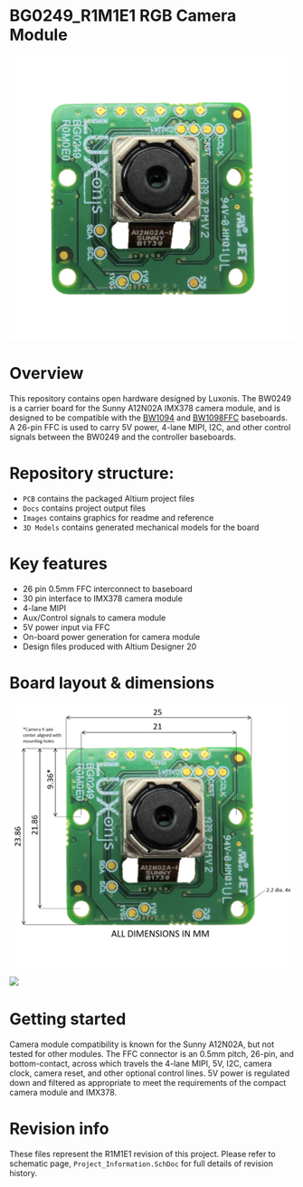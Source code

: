 # BG0249_R1M1E1 RGB Camera Module

![](Images/BG0249_R0M0E0_front.png)

# Overview
This repository contains open hardware designed by Luxonis. The BW0249 is a carrier board for the Sunny A12N02A IMX378 camera module, and is designed to be compatible with the [BW1094](https://github.com/luxonis/depthai-hardware/tree/master/BW1094_DepthAI_HAT) and [BW1098FFC](https://github.com/luxonis/depthai-hardware/tree/master/BW1098FFC_DepthAI_USB3) baseboards. A 26-pin FFC is used to carry 5V power, 4-lane MIPI, I2C, and other control signals between the BW0249 and the controller baseboards. 

# Repository structure:
* `PCB` contains the packaged Altium project files
* `Docs` contains project output files
* `Images` contains graphics for readme and reference
* `3D Models` contains generated mechanical models for the board

# Key features
* 26 pin 0.5mm FFC interconnect to baseboard
* 30 pin interface to IMX378 camera module
* 4-lane MIPI
* Aux/Control signals to camera module
* 5V power input via FFC
* On-board power generation for camera module
* Design files produced with Altium Designer 20

# Board layout & dimensions

![](Images/BG0249_R0M0E0_dims.png)

![](Images/BG0249_R0M0E0_diags.png)

# Getting started  
Camera module compatibility is known for the Sunny A12N02A, but not tested for other modules. The FFC connector is an 0.5mm pitch, 26-pin, and bottom-contact, across which travels the 4-lane MIPI, 5V, I2C, camera clock, camera reset, and other optional control lines. 5V power is regulated down and filtered as appropriate to meet the requirements of the compact camera module and IMX378.  

# Revision info
These files represent the R1M1E1 revision of this project. Please refer to schematic page, `Project_Information.SchDoc` for full details of revision history.
